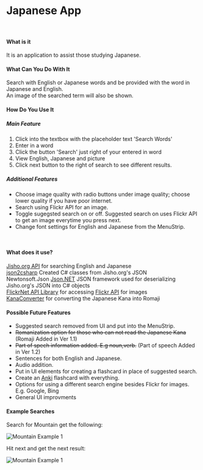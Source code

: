 ﻿# Japanese App  
<br>

#### What is it
It is an application to assist those studying Japanese.
<br>

#### What Can You Do With It
Search with English or Japanese words and be provided with the word in Japanese and English.
<br>
An image of the searched term will also be shown. 
<br>

#### How Do You Use It

##### Main Feature

1. Click into the textbox with the placeholder text 'Search Words'
2. Enter in a word
3. Click the button 'Search' just right of your entered in word
4. View English, Japanese and picture
4. Click next button to the right of search to see different results.

##### Additional Features
* Choose image quality with radio buttons under image quality; choose lower quality if you have poor internet.
* Search using Flickr API for an image.
* Toggle sugegsted search on or off. Suggested search on uses Flickr API to get an image everytime you press next.
* Change font settings for English and Japanese from the MenuStrip.
<br>

#### What does it use?
[Jisho.org API](https://jisho.org/forum/54fefc1f6e73340b1f160000-is-there-any-kind-of-search-api) for searching English and Japanese
<br>
[json2csharp](http://json2csharp.com/) Created C# classes from Jisho.org's JSON
<br>
Newtonsoft.Json [Json.NET](https://www.newtonsoft.com/json) JSON framework used for deserializing Jisho.org's JSON into C# objects 
<br>
[FlickrNet API Library](https://archive.codeplex.com/?p=flickrnet) for accessing [Flickr API](https://www.flickr.com/services/api/) for images
<br>
[KanaConverter](https://github.com/pilotMike/KanaConverter) for converting the Japanese Kana into Romaji


#### Possible Future Features

* Suggested search removed from UI and put into the MenuStrip. 
* ~~Romanization option for those who can not read the Japanese Kana~~ (Romaji Added in Ver 1.1)
* ~~Part of spech information added. E.g noun,verb.~~ (Part of speech Added in Ver 1.2)
* Sentences for both English and Japanese. 
* Audio addition.
* Put in UI elements for creating a flashcard in place of suggested search. 
* Create an [Anki](https://github.com/dae/anki) flashcard with everything.
* Options for using a different search engine besides Flickr for images. E.g. Google, Bing
* General UI improvments

#### Example Searches
Search for Mountain get the following:

![Mountain Example 1](https://github.com/LukeAnderson/JapaneseApp/raw/master/Resources/MountainExample1.png")

Hit next and get the next result:

![Mountain Example 1](https://github.com/LukeAnderson/JapaneseApp/raw/master/Resources/MountainExample2.png")